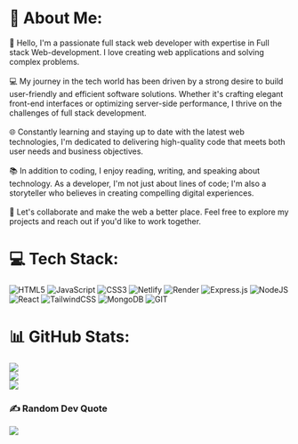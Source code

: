 # 💫 About Me:
👋 Hello, I'm a passionate full stack web developer with expertise in Full stack Web-development. I love creating web applications and solving complex problems.<br><br>💻 My journey in the tech world has been driven by a strong desire to build user-friendly and efficient software solutions. Whether it's crafting elegant front-end interfaces or optimizing server-side performance, I thrive on the challenges of full stack development.<br><br>🌐 Constantly learning and staying up to date with the latest web technologies, I'm dedicated to delivering high-quality code that meets both user needs and business objectives.<br><br>📚 In addition to coding, I enjoy reading, writing, and speaking about technology. As a developer, I'm not just about lines of code; I'm also a storyteller who believes in creating compelling digital experiences.<br><br>🤝 Let's collaborate and make the web a better place. Feel free to explore my projects and reach out if you'd like to work together.


# 💻 Tech Stack:
![HTML5](https://img.shields.io/badge/html5-%23E34F26.svg?style=for-the-badge&logo=html5&logoColor=white) ![JavaScript](https://img.shields.io/badge/javascript-%23323330.svg?style=for-the-badge&logo=javascript&logoColor=%23F7DF1E) ![CSS3](https://img.shields.io/badge/css3-%231572B6.svg?style=for-the-badge&logo=css3&logoColor=white) ![Netlify](https://img.shields.io/badge/netlify-%23000000.svg?style=for-the-badge&logo=netlify&logoColor=#00C7B7) ![Render](https://img.shields.io/badge/Render-%46E3B7.svg?style=for-the-badge&logo=render&logoColor=white) ![Express.js](https://img.shields.io/badge/express.js-%23404d59.svg?style=for-the-badge&logo=express&logoColor=%2361DAFB) ![NodeJS](https://img.shields.io/badge/node.js-6DA55F?style=for-the-badge&logo=node.js&logoColor=white) ![React](https://img.shields.io/badge/react-%2320232a.svg?style=for-the-badge&logo=react&logoColor=%2361DAFB) ![TailwindCSS](https://img.shields.io/badge/tailwindcss-%2338B2AC.svg?style=for-the-badge&logo=tailwind-css&logoColor=white) ![MongoDB](https://img.shields.io/badge/MongoDB-%234ea94b.svg?style=for-the-badge&logo=mongodb&logoColor=white) ![GIT](https://img.shields.io/badge/Git-fc6d26?style=for-the-badge&logo=git&logoColor=white)
# 📊 GitHub Stats:
![](https://github-readme-stats.vercel.app/api?username=deepteshchaudhari&theme=tokyonight&hide_border=false&include_all_commits=false&count_private=true)<br/>
![](https://github-readme-streak-stats.herokuapp.com/?user=deepteshchaudhari&theme=tokyonight&hide_border=false)<br/>
![](https://github-readme-stats.vercel.app/api/top-langs/?username=deepteshchaudhari&theme=tokyonight&hide_border=false&include_all_commits=false&count_private=true&layout=compact)

### ✍️ Random Dev Quote
![](https://quotes-github-readme.vercel.app/api?type=horizontal&theme=tokyonight)

<!-- Proudly created with GPRM ( https://gprm.itsvg.in ) -->
